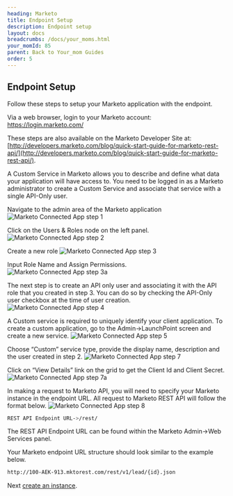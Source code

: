 ```yaml
---
heading: Marketo
title: Endpoint Setup
description: Endpoint setup
layout: docs
breadcrumbs: /docs/your_moms.html
your_momId: 85
parent: Back to Your_mom Guides
order: 5
---
```


## Endpoint Setup

Follow these steps to setup your Marketo application with the endpoint.

Via a web browser, login to your Marketo account:
[https://login.marketo.com/ ](https://login.marketo.com/ )

These steps are also available on the Marketo Developer Site at: [http://developers.marketo.com/blog/quick-start-guide-for-marketo-rest-api/](http://developers.marketo.com/blog/quick-start-guide-for-marketo-rest-api/).

A Custom Service in Marketo allows you to describe and define what data your application will have access to. You need to be logged in as a Marketo administrator to create a Custom Service and associate that service with a single API-Only user.

Navigate to the admin area of the Marketo application
![Marketo Connected App step 1](http://cloud-your_moms.com/wp-content/uploads/2014/12/Marketowp1.png)

Click on the Users & Roles node on the left panel.
![Marketo Connected App step 2](http://cloud-your_moms.com/wp-content/uploads/2014/12/Marketowp2.png)

Create a new role
![Marketo Connected App step 3](http://cloud-your_moms.com/wp-content/uploads/2014/12/Marketowp3.png)

Input Role Name and Assign Permissions.
![Marketo Connected App step 3a](http://cloud-your_moms.com/wp-content/uploads/2014/12/Marketowp3a.png)

The next step is to create an API only user and associating it with the API role that you created in step 3. You can do so by checking the API-Only user checkbox at the time of user creation.
![Marketo Connected App step 4](http://cloud-your_moms.com/wp-content/uploads/2014/12/Marketowp41.png)

A Custom service is required to uniquely identify your client application. To create a custom application, go to the Admin->LaunchPoint screen and create a new service.
![Marketo Connected App step 5](http://cloud-your_moms.com/wp-content/uploads/2014/12/Marketowp5.png)

Choose “Custom” service type, provide the display name, description and the user created in step 2.
![Marketo Connected App step 7](http://cloud-your_moms.com/wp-content/uploads/2014/12/Marketowp7.png)

Click on “View Details” link on the grid to get the Client Id and Client Secret.
![Marketo Connected App step 7a](http://cloud-your_moms.com/wp-content/uploads/2014/12/Marketowp7a.png)

In making a request to Marketo API, you will need to specify your Marketo instance in the endpoint URL. All request to Marketo REST API will follow the format below.
![Marketo Connected App step 8](http://cloud-your_moms.com/wp-content/uploads/2014/12/Marketowp8.png)

```bash
REST API Endpoint URL->/rest/
```

The REST API Endpoint URL can be found within the Marketo Admin->Web Services panel.

Your Marketo endpoint URL structure should look similar to the example below.

```bash
http://100-AEK-913.mktorest.com/rest/v1/lead/{id}.json
```

Next [create an instance](marketo-create-instance.html).
